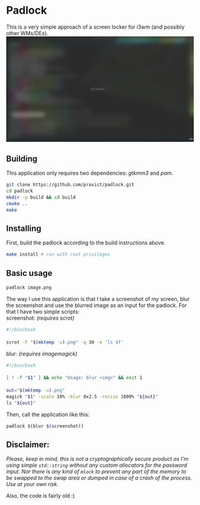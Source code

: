 Padlock
=======
This is a very simple approach of a screen locker for i3wm (and possibly other WMs/DEs).
![lockscreen screenshot](lockscreen.png)

Building
--------
This application only requires two dependencies: *gtkmm3* and *pam*.
```bash
git clone https://github.com/proxict/padlock.git
cd padlock
mkdir -p build && cd build
cmake ..
make
```

Installing
----------
First, build the padlock according to the build instructions above.
```bash
make install # run with root privileges
```

Basic usage
-----------
```bash
padlock image.png
```
The way I use this application is that I take a screenshot of my screen, blur the screenshot and use the blurred image as an input for the padlock.
For that I have two simple scripts:  
screenshot: *(requires scrot)*
```bash
#!/bin/bash

scrot -F "$(mktemp -u).png" -q 30 -e 'ls $f'
```
blur: *(requires imagemagick)*
```bash
#!/bin/bash

[ ! -f "$1" ] && echo "Usage: blur <img>" && exit 1

out="$(mktemp -u).png"
magick "$1" -scale 10% -blur 0x2.5 -resize 1000% "${out}"
ls "${out}"
```
Then, call the application like this:
```bash
padlock $(blur $(screenshot))
```

Disclaimer:
-----------
*Please, keep in mind, this is not a cryptographically secure product as I'm using simple `std::string` without any custom allocators for the password input.
Nor there is any kind of `mlock` to prevent any part of the memory to be swapped to the swap area or dumped in case of a crash of the process. Use at your own risk.*

Also, the code is fairly old :)
